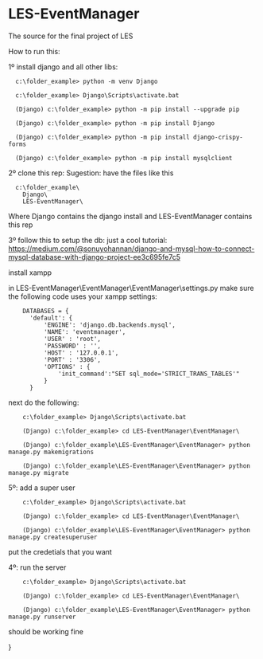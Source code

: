 # LES-EventManager
The source for the final project of LES

How to run this:

1º install django and all other libs:

```
  c:\folder_example> python -m venv Django
  
  c:\folder_example> Django\Scripts\activate.bat
  
  (Django) c:\folder_example> python -m pip install --upgrade pip
  
  (Django) c:\folder_example> python -m pip install Django
  
  (Django) c:\folder_example> python -m pip install django-crispy-forms
  
  (Django) c:\folder_example> python -m pip install mysqlclient
```  
  
2º clone this rep:
  Sugestion: have the files like this
  ```
    c:\folder_example\
      Django\
      LES-EventManager\
  ```
      
  Where Django contains the django install and LES-EventManager contains this rep

3º follow this to setup the db:
  just a cool tutorial:
  https://medium.com/@sonuyohannan/django-and-mysql-how-to-connect-mysql-database-with-django-project-ee3c695fe7c5
  
  install xampp
  
  in LES-EventManager\EventManager\EventManager\settings.py make sure the following code uses your xampp settings:

```  
    DATABASES = {
      'default': {
          'ENGINE': 'django.db.backends.mysql',
          'NAME': 'eventmanager',
          'USER' : 'root',
          'PASSWORD' : '',
          'HOST' : '127.0.0.1',
          'PORT' : '3306',
          'OPTIONS' : {
              'init_command':"SET sql_mode='STRICT_TRANS_TABLES'"
          }
      }
```
   
   next do the following:
```
    c:\folder_example> Django\Scripts\activate.bat
    
    (Django) c:\folder_example> cd LES-EventManager\EventManager\
    
    (Django) c:\folder_example\LES-EventManager\EventManager> python manage.py makemigrations
    
    (Django) c:\folder_example\LES-EventManager\EventManager> python manage.py migrate
```
5º: add a super user
```
    c:\folder_example> Django\Scripts\activate.bat
    
    (Django) c:\folder_example> cd LES-EventManager\EventManager\
    
    (Django) c:\folder_example\LES-EventManager\EventManager> python manage.py createsuperuser
```   
  put the credetials that you want
    
4º: run the server
```    
    c:\folder_example> Django\Scripts\activate.bat
    
    (Django) c:\folder_example> cd LES-EventManager\EventManager\
    
    (Django) c:\folder_example\LES-EventManager\EventManager> python manage.py runserver
 ```   
 should be working fine
    

}
